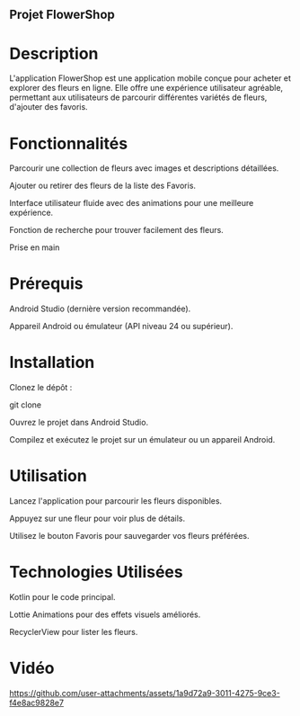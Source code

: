## Projet FlowerShop 

# Description

L'application FlowerShop est une application mobile conçue pour acheter et explorer des fleurs en ligne. Elle offre une expérience utilisateur agréable, permettant aux utilisateurs de parcourir différentes variétés de fleurs, d'ajouter des favoris.

# Fonctionnalités

Parcourir une collection de fleurs avec images et descriptions détaillées.

Ajouter ou retirer des fleurs de la liste des Favoris.

Interface utilisateur fluide avec des animations pour une meilleure expérience.

Fonction de recherche pour trouver facilement des fleurs.

Prise en main

# Prérequis

Android Studio (dernière version recommandée).

Appareil Android ou émulateur (API niveau 24 ou supérieur).

# Installation

Clonez le dépôt :

git clone <repository-url>

Ouvrez le projet dans Android Studio.

Compilez et exécutez le projet sur un émulateur ou un appareil Android.

# Utilisation

Lancez l'application pour parcourir les fleurs disponibles.

Appuyez sur une fleur pour voir plus de détails.

Utilisez le bouton Favoris pour sauvegarder vos fleurs préférées.


# Technologies Utilisées

Kotlin pour le code principal.

Lottie Animations pour des effets visuels améliorés.

RecyclerView pour lister les fleurs.

# Vidéo

https://github.com/user-attachments/assets/1a9d72a9-3011-4275-9ce3-f4e8ac9828e7
